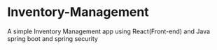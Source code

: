 # Inventory-Management
A simple Inventory Management app using React(Front-end) and Java spring boot and spring security

